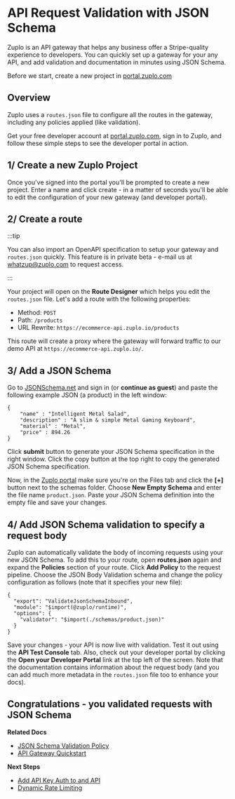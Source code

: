 # API Request Validation with JSON Schema

Zuplo is an API gateway that helps any business offer a Stripe-quality experience to developers. You can quickly set up a gateway for your any API, and add validation and documentation in minutes using JSON Schema.

Before we start, create a new project in [portal.zuplo.com](https://portal.zuplo.com)

## Overview

Zuplo uses a `routes.json` file to configure all the routes in the gateway, including any policies applied (like validation).

Get your free developer account at [portal.zuplo.com](https://portal.zuplo.com), sign in to Zuplo, and follow these simple steps to see the developer portal in action.

## 1/ Create a new Zuplo Project

Once you've signed into the portal you'll be prompted to create a new project. Enter a name and click create - in a matter of seconds you'll be able to edit the configuration of your new gateway (and developer portal).

## 2/ Create a route

:::tip

You can also import an OpenAPI specification to setup your gateway and `routes.json` quickly. This feature is in private beta - e-mail us at [whatzup@zuplo.com](mailto:whatzup@zuplo.com) to request access.

:::

Your project will open on the **Route Designer** which helps you edit the `routes.json` file. Let's add a route with the following properties:

- Method: `POST`
- Path: `/products`
- URL Rewrite: `https://ecommerce-api.zuplo.io/products`

This route will create a proxy where the gateway will forward traffic to our demo API at `https://ecommerce-api.zuplo.io/`.

## 3/ Add a JSON Schema

Go to [JSONSchema.net](https://jsonschema.net) and sign in (or **continue as guest**) and paste the following example JSON (a product) in the left window:

```
{
    "name" : "Intelligent Metal Salad",
    "description" : "A slim & simple Metal Gaming Keyboard",
    "material" : "Metal",
    "price" : 894.26
}
```

Click **submit** button to generate your JSON Schema specification in the right window. Click the copy button at the top right to copy the generated JSON Schema specification.

Now, in the [Zuplo portal](https://portal.zuplo.com) make sure you're on the Files tab and click the **[+]** button next to the schemas folder. Choose **New Empty Schema** and enter the file name `product.json`. Paste your JSON Schema definition into the empty file and save your changes.

## 4/ Add JSON Schema validation to specify a request body

Zuplo can automatically validate the body of incoming requests using your new JSON Schema. To add this to your route, open **routes.json** again and expand the **Policies** section of your route. Click **Add Policy** to the request pipeline. Choose the JSON Body Validation schema and change the policy configuration as follows (note that it specifies your new file):

```
{
  "export": "ValidateJsonSchemaInbound",
  "module": "$import(@zuplo/runtime)",
  "options": {
    "validator": "$import(./schemas/product.json)"
  }
}
```

Save your changes - your API is now live with validation. Test it out using the **API Test Console** tab. Also, check out your developer portal by clicking the **Open your Developer Portal** link at the top left of the screen. Note that the documentation contains information about the request body (and you can add much more metadata in the `routes.json` file too to enhance your docs).

## Congratulations - you validated requests with JSON Schema

**Related Docs**

- [JSON Schema Validation Policy](/docs/policies/validate-json-schema-inbound)
- [API Gateway Quickstart](/docs/quickstarts/proxy-public-api.md)

**Next Steps**

- [Add API Key Auth to and API](/docs/quickstarts/add-api-key-auth.md)
- [Dynamic Rate Limiting](/docs/quickstarts/per-customer-rate-limits.md)
